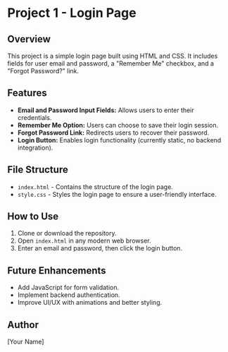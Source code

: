 # Project 1 - Login Page

## Overview
This project is a simple login page built using HTML and CSS. It includes fields for user email and password, a "Remember Me" checkbox, and a "Forgot Password?" link.

## Features
- **Email and Password Input Fields:** Allows users to enter their credentials.
- **Remember Me Option:** Users can choose to save their login session.
- **Forgot Password Link:** Redirects users to recover their password.
- **Login Button:** Enables login functionality (currently static, no backend integration).

## File Structure
- `index.html` - Contains the structure of the login page.
- `style.css` - Styles the login page to ensure a user-friendly interface.

## How to Use
1. Clone or download the repository.
2. Open `index.html` in any modern web browser.
3. Enter an email and password, then click the login button.

## Future Enhancements
- Add JavaScript for form validation.
- Implement backend authentication.
- Improve UI/UX with animations and better styling.

## Author
[Your Name]
